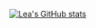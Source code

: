 [![Lea's GitHub stats](https://github-readme-stats.vercel.app/api?username=lmdrn&theme=tokyonight)](https://github.com/anuraghazra/github-readme-stats)

